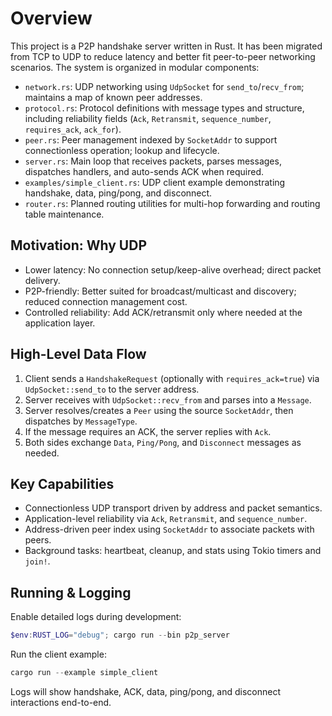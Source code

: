 # Overview

This project is a P2P handshake server written in Rust. It has been migrated from TCP to UDP to reduce latency and better fit peer-to-peer networking scenarios. The system is organized in modular components:

- `network.rs`: UDP networking using `UdpSocket` for `send_to`/`recv_from`; maintains a map of known peer addresses.
- `protocol.rs`: Protocol definitions with message types and structure, including reliability fields (`Ack`, `Retransmit`, `sequence_number`, `requires_ack`, `ack_for`).
- `peer.rs`: Peer management indexed by `SocketAddr` to support connectionless operation; lookup and lifecycle.
- `server.rs`: Main loop that receives packets, parses messages, dispatches handlers, and auto-sends ACK when required.
- `examples/simple_client.rs`: UDP client example demonstrating handshake, data, ping/pong, and disconnect.
- `router.rs`: Planned routing utilities for multi-hop forwarding and routing table maintenance.

## Motivation: Why UDP

- Lower latency: No connection setup/keep-alive overhead; direct packet delivery.
- P2P-friendly: Better suited for broadcast/multicast and discovery; reduced connection management cost.
- Controlled reliability: Add ACK/retransmit only where needed at the application layer.

## High-Level Data Flow

1. Client sends a `HandshakeRequest` (optionally with `requires_ack=true`) via `UdpSocket::send_to` to the server address.
2. Server receives with `UdpSocket::recv_from` and parses into a `Message`.
3. Server resolves/creates a `Peer` using the source `SocketAddr`, then dispatches by `MessageType`.
4. If the message requires an ACK, the server replies with `Ack`.
5. Both sides exchange `Data`, `Ping/Pong`, and `Disconnect` messages as needed.

## Key Capabilities

- Connectionless UDP transport driven by address and packet semantics.
- Application-level reliability via `Ack`, `Retransmit`, and `sequence_number`.
- Address-driven peer index using `SocketAddr` to associate packets with peers.
- Background tasks: heartbeat, cleanup, and stats using Tokio timers and `join!`.

## Running & Logging

Enable detailed logs during development:

```powershell
$env:RUST_LOG="debug"; cargo run --bin p2p_server
```

Run the client example:

```powershell
cargo run --example simple_client
```

Logs will show handshake, ACK, data, ping/pong, and disconnect interactions end-to-end.